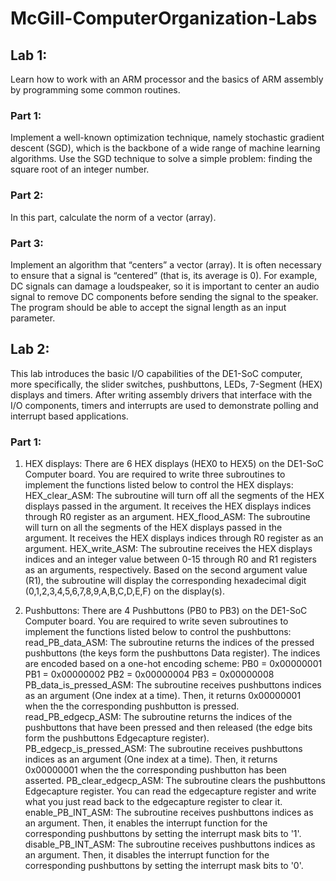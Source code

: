 # McGill-ComputerOrganization-Labs

## Lab 1:
Learn how to work with an ARM processor and the basics of ARM assembly by programming some common routines.

### Part 1:
Implement a well-known optimization technique, namely stochastic gradient descent (SGD), which is the backbone of a wide range of machine learning algorithms. Use the SGD technique to solve a simple problem: finding the square root of an integer number.

### Part 2:
In this part, calculate the norm of a vector (array).

### Part 3:
Implement an algorithm that “centers” a vector (array). It is often necessary to ensure that a signal is “centered” (that is, its average is 0). For example, DC signals can damage a loudspeaker, so it is important to center an audio signal to remove DC components before sending the signal to the speaker. The program should be able to accept the signal length as an input parameter.

## Lab 2:
This lab introduces the basic I/O capabilities of the DE1-SoC computer, more specifically, the slider switches, pushbuttons, LEDs, 7-Segment (HEX) displays and timers. After writing assembly drivers that interface with the I/O components, timers and interrupts are used to demonstrate polling and interrupt based applications.

### Part 1:
1. HEX displays: There are 6 HEX displays (HEX0 to HEX5) on the DE1-SoC Computer board. You are required to write three subroutines to implement the functions listed below to control the HEX displays:
HEX_clear_ASM: The subroutine will turn off all the segments of the HEX displays passed in the argument. It receives the HEX displays indices through R0 register as an argument.
HEX_flood_ASM: The subroutine will turn on all the segments of the HEX displays passed in the argument. It receives the HEX displays indices through R0 register as an argument.
HEX_write_ASM: The subroutine receives the HEX displays indices and an integer value between 0-15 through R0 and R1 registers as an arguments, respectively. Based on the second argument value (R1), the subroutine will display the corresponding hexadecimal digit (0,1,2,3,4,5,6,7,8,9,A,B,C,D,E,F) on the display(s).

2. Pushbuttons: There are 4 Pushbuttons (PB0 to PB3) on the DE1-SoC Computer board. You are required to write seven subroutines to implement the functions listed below to control the pushbuttons:
read_PB_data_ASM: The subroutine returns the indices of the pressed pushbuttons (the keys form the pushbuttons Data register). The indices are encoded based on a one-hot encoding scheme:
PB0 = 0x00000001
PB1 = 0x00000002
PB2 = 0x00000004
PB3 = 0x00000008
PB_data_is_pressed_ASM: The subroutine receives pushbuttons indices as an argument (One index at a time). Then, it returns 0x00000001 when the the corresponding pushbutton is pressed.
read_PB_edgecp_ASM: The subroutine returns the indices of the pushbuttons that have been pressed and then released (the edge bits form the pushbuttons Edgecapture register).
PB_edgecp_is_pressed_ASM: The subroutine receives pushbuttons indices as an argument (One index at a time). Then, it returns 0x00000001 when the the corresponding pushbutton has been asserted.
PB_clear_edgecp_ASM: The subroutine clears the pushbuttons Edgecapture register. You can read the edgecapture register and write what you just read back to the edgecapture register to clear it.
enable_PB_INT_ASM: The subroutine receives pushbuttons indices as an argument. Then, it enables the interrupt function for the corresponding pushbuttons by setting the interrupt mask bits to '1'.
disable_PB_INT_ASM: The subroutine receives pushbuttons indices as an argument. Then, it disables the interrupt function for the corresponding pushbuttons by setting the interrupt mask bits to '0'.

